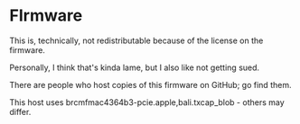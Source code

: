 # FIrmware

This is, technically, not redistributable because of the license on the firmware.

Personally, I think that's kinda lame, but I also like not getting sued.

There are people who host copies of this firmware on GitHub; go find them.

This host uses brcmfmac4364b3-pcie.apple,bali.txcap\_blob - others may differ. 
